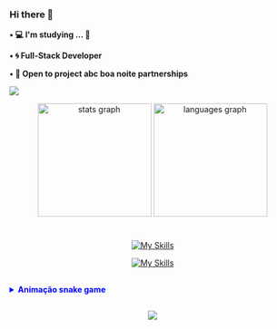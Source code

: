 ### Hi there 👋


<p><strong>&bull; 💻 I'm studying ... 💾</strong></p>
<p><strong>&bull; 🌀 Full-Stack Developer</strong></p>
<p><strong>&bull; 🤝 Open to project abc boa noite partnerships</strong></p>





![](https://komarev.com/ghpvc/?username=barbarabalves&label=profile+visits&color=1E90FF)

<div align="center">
  <img src="https://github-readme-stats.vercel.app/api?hide_title=false&hide_rank=true&show_icons=true&include_all_commits=true&count_private=false&disable_animations=false&theme=tokyonight&locale=en&hide_border=false&username=barbarabalves" height="200" alt="stats graph"  />
  <img src="https://github-readme-stats.vercel.app/api/top-langs?locale=en&hide_title=false&layout=compact&card_width=320&langs_count=6&theme=tokyonight&hide_border=false&username=barbarabalves" height="200" alt="languages graph"  />
</div>



#

<p align="center">
  <a href="https://skillicons.dev">
    <img src="https://skillicons.dev/icons?i=github,git&theme=dark" alt="My Skills"/>
  </a>
</p>

<p align="center">
  <a href="https://skillicons.dev">
    <img src="https://skillicons.dev/icons?i=vscode,ps&theme=dark" alt="My Skills"/>
  </a>
</p>

##
<details>
  <summary style="color: blue; font-weight: bold;"> Animação snake game </summary><br>
<!-- Snake game contributions -->
  
![](https://raw.githubusercontent.com/barbarabalves/Snake_Contr/output/github-contribution-grid-snake.svg)


Pode ser necessário reccaregar a página para a animação acima funcionar corretamente
</details>

##

<p align="center">
  <a href="https://github.com/barbarabalves/github-readme-streak-stats">
    <img src="https://github-readme-streak-stats.herokuapp.com/?user=barbarabalves&theme=tokyonight&hide_border=true" />
  </a>
</p>



<!--
<p align="left">
  <a href="https://github.com/barbarabalves/github-readme-stats">
    <img width="45%" src="https://github-readme-stats.vercel.app/api?username=barbarabalves&theme=tokyonight&show_icons=true&hide_border=true&count_private=true" />
  </a>
  <a href="https://github.com/barbarabalves/convoychat">
    <img width="27.5%" src="https://github-readme-stats.vercel.app/api/top-langs?username=barbarabalves&theme=tokyonight&show_icons=true&hide_border=true&count_private=true" />
  </a>
</p> -->


<!--
**barbarabalves/barbarabalves** is a ✨ _special_ ✨ repository because its `README.md` (this file) appears on your GitHub profile.

Here are some ideas to get you started:

- 🔭 I’m currently working on ...
- 🌱 I’m currently learning ...
- 👯 I’m looking to collaborate on ...
- 🤔 I’m looking for help with ...
- 💬 Ask me about ...
- 📫 How to reach me: ...
- 😄 Pronouns: ...
- ⚡ Fun fact: ...
-->
<!--
<a href="https://github.com/barbarabalves/github-readme-stats">
  <img height=120 align="center" src="https://github-readme-stats.vercel.app/api?username=barbarabalves&theme=tokyonight&show_icons=true&hide_border=true&count_private=true"
</a>
<a href="https://github.com/barbarabalves/convoychat">
  <img height=120 align="center" src="https://github-readme-stats.vercel.app/api/top-langs?username=barbarabalves&theme=tokyonight&show_icons=true&hide_border=true&count_private=true" />
</a>

<img height=89 align="center" src="https://github-readme-streak-stats.herokuapp.com/?user=barbarabalves&theme=tokyonight&hide_border=true" />
-->
